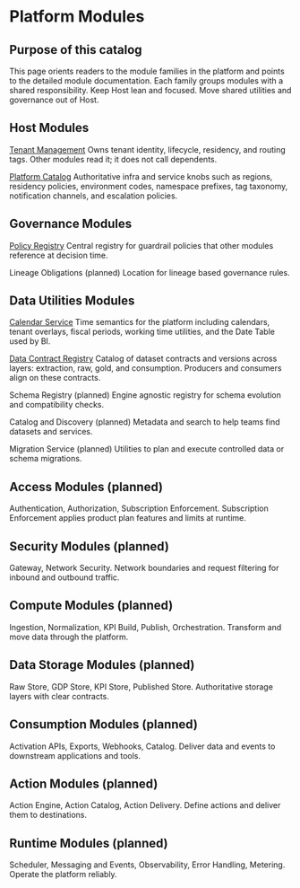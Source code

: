 # Platform Modules

## Purpose of this catalog
This page orients readers to the module families in the platform and points to the detailed module documentation. Each family groups modules with a shared responsibility. Keep Host lean and focused. Move shared utilities and governance out of Host.

## Host Modules
[Tenant Management](../modules/host/tenant-management/index.md)
Owns tenant identity, lifecycle, residency, and routing tags. Other modules read it; it does not call dependents.

[Platform Catalog](../modules/platform-governance/master/index.md)
Authoritative infra and service knobs such as regions, residency policies, environment codes, namespace prefixes, tag taxonomy, notification channels, and escalation policies.

## Governance Modules
[Policy Registry](../modules/platform-governance/policy-registry/index.md)
Central registry for guardrail policies that other modules reference at decision time.

Lineage Obligations (planned)
Location for lineage based governance rules.

## Data Utilities Modules
[Calendar Service](../modules/platform-governance/calendar-service/index.md)
Time semantics for the platform including calendars, tenant overlays, fiscal periods, working time utilities, and the Date Table used by BI.

[Data Contract Registry](../modules/utilities/data-contract-registry/index.md)
Catalog of dataset contracts and versions across layers: extraction, raw, gold, and consumption. Producers and consumers align on these contracts.

Schema Registry (planned)
Engine agnostic registry for schema evolution and compatibility checks.

Catalog and Discovery (planned)
Metadata and search to help teams find datasets and services.

Migration Service (planned)
Utilities to plan and execute controlled data or schema migrations.

## Access Modules (planned)
Authentication, Authorization, Subscription Enforcement. Subscription Enforcement applies product plan features and limits at runtime.

## Security Modules (planned)
Gateway, Network Security. Network boundaries and request filtering for inbound and outbound traffic.

## Compute Modules (planned)
Ingestion, Normalization, KPI Build, Publish, Orchestration. Transform and move data through the platform.

## Data Storage Modules (planned)
Raw Store, GDP Store, KPI Store, Published Store. Authoritative storage layers with clear contracts.

## Consumption Modules (planned)
Activation APIs, Exports, Webhooks, Catalog. Deliver data and events to downstream applications and tools.

## Action Modules (planned)
Action Engine, Action Catalog, Action Delivery. Define actions and deliver them to destinations.

## Runtime Modules (planned)
Scheduler, Messaging and Events, Observability, Error Handling, Metering. Operate the platform reliably.
